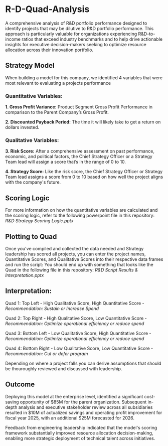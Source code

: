 # R-D-Quad-Analysis
A comprehensive analysis of R&amp;D portfolio performance designed to identify projects that may be dilutive to R&D portfolio performance. This approach is particularly valuable for organizations experiencing R&D-to-income ratios that exceed industry benchmarks and to help drive actionable insights for executive decision-makers seeking to optimize resource allocation across their innovation portfolio.


## Strategy Model
When building a model for this company,  we identified 4 variables that were most relevant to evaluating a projects performance

### Quantitative Variables:
**1. Gross Profit Variance:** Product Segment Gross Profit Performance in comparison to the Parent Company’s Gross Profit.

**2. Discounted Payback Period:** The time it will likely take to get a return on dollars invested.

### Qualitative Variables:
**3. Risk Score:** After a comprehensive assessment on past performance, economic, and political factors, the Chief Strategy Officer or a Strategy Team lead will assign a score that’s in the range of 0 to 10.

**4. Strategy Score:** Like the risk score, the Chief Strategy Officer or Strategy Team lead assigns a score from 0 to 10 based on how well the project aligns with the company's future.

## Scoring Logic
For more information on how the quantitative variables are calculated and the scoring logic, refer to the following powerpoint file in this repository: *R&D Strategy Scoring Logic.pptx*

## Plotting to Quad
Once you've compiled and collected the data needed and Strategy leadership has scored all projects, you can enter the project names, Quantitative Scores, and Qualitative Scores into their respective data frames and run the script: 
You should end up with something that looks like the Quad in the following file in this repository: *R&D Script Results & Interpretation.pptx*


## Interpretation:
Quad 1: Top Left - High Qualitative Score, High Quantitative Score - *Recommendation: Sustain or Increase Spend*

Quad 2: Top Right - High Qualitative Score, Low Quantitative Score - *Recommendation: Optimize operational efficiency or reduce spend*

Quad 3: Bottom Left - Low Qualitative Score, High Quantitative Score - *Recommendation: Optimize operational efficiency or reduce spend*

Quad 4: Bottom Right - Low Qualitative Score, Low Quantitative Score - *Recommendation: Cut or defer program*

Depending on where a project falls you can derive assumptions that should be thouroughly reviewed and discussed with leadership. 


## Outcome
Deploying this model at the enterprise level, identified a significant cost-saving opportunity of $85M for the parent organization. Subsequent in-depth analysis and executive stakeholder review across all subsidiaries resulted in $10M of actualized savings and operating profit improvement for fiscal year 2025, with an additional $25M forecasted for 2026.

Feedback from engineering leadership indicated that the model's scoring framework substantially improved resource allocation decision-making, enabling more strategic deployment of technical talent across initiatives.
